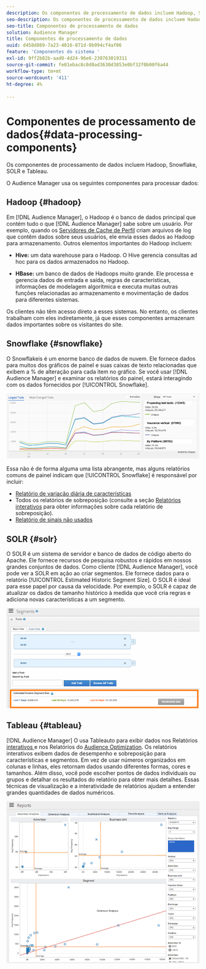 ```yaml
---
description: Os componentes de processamento de dados incluem Hadoop, Snowflake, SOLR e Tableau.
seo-description: Os componentes de processamento de dados incluem Hadoop, Snowflake, SOLR e Tableau.
seo-title: Componentes de processamento de dados
solution: Audience Manager
title: Componentes de processamento de dados
uuid: d458d869-7a23-4016-871d-0b994cf4af06
feature: 'Componentes do sistema '
exl-id: 9ff2b82b-aad0-4d24-96e6-230763019311
source-git-commit: fe01ebac8c0d0ad3630d3853e0bf32f0b00f6a44
workflow-type: tm+mt
source-wordcount: '411'
ht-degree: 4%

---
```


# Componentes de processamento de dados{#data-processing-components}

Os componentes de processamento de dados incluem Hadoop, Snowflake, SOLR e Tableau.

<!-- 

c_comproc.xml

 -->

O Audience Manager usa os seguintes componentes para processar dados:

## Hadoop {#hadoop}

Em [!DNL Audience Manager], o Hadoop é o banco de dados principal que contém tudo o que [!DNL Audience Manager] sabe sobre um usuário. Por exemplo, quando os [Servidores de Cache de Perfil](../../reference/system-components/components-data-collection.md) criam arquivos de log que contêm dados sobre seus usuários, ele envia esses dados ao Hadoop para armazenamento. Outros elementos importantes do Hadoop incluem:

* **Hive:** um data warehouse para o Hadoop. O Hive gerencia consultas ad hoc para os dados armazenados no Hadoop.

* **HBase:** um banco de dados de Hadoops muito grande. Ele processa e gerencia dados de entrada e saída, regras de características, informações de modelagem algorítmica e executa muitas outras funções relacionadas ao armazenamento e movimentação de dados para diferentes sistemas.

Os clientes não têm acesso direto a esses sistemas. No entanto, os clientes trabalham com eles indiretamente, já que esses componentes armazenam dados importantes sobre os visitantes do site.

## Snowflake {#snowflake}

[](https://www.snowflake.net/) O Snowflakeis é um enorme banco de dados de nuvem. Ele fornece dados para muitos dos gráficos de painel e suas caixas de texto relacionadas que exibem a % de alteração para cada item no gráfico. Se você usar [!DNL Audience Manager] e examinar os relatórios do painel, estará interagindo com os dados fornecidos por [!UICONTROL Snowflake].



![](assets/dashboardreport.png)

Essa não é de forma alguma uma lista abrangente, mas alguns relatórios comuns de painel indicam que [!UICONTROL Snowflake] é responsável por incluir:

* [Relatório de variação diária de características](/help/using/reporting/audience-optimization-reports/daily-trait-variation-report.md)
* Todos os relatórios de sobreposição (consulte a seção [Relatórios interativos](/help/using/reporting/dynamic-reports/dynamic-reports.md) para obter informações sobre cada relatório de sobreposição).
* [Relatório de sinais não usados](/help/using/reporting/dynamic-reports/unused-signals.md)

## SOLR {#solr}

O SOLR é um sistema de servidor e banco de dados de código aberto do Apache. Ele fornece recursos de pesquisa robustos e rápidos em nossos grandes conjuntos de dados. Como cliente [!DNL Audience Manager], você pode ver a SOLR em ação ao criar segmentos. Ele fornece dados para o relatório [!UICONTROL Estimated Historic Segment Size]. O SOLR é ideal para esse papel por causa da velocidade. Por exemplo, o SOLR é capaz de atualizar os dados de tamanho histórico à medida que você cria regras e adiciona novas características a um segmento.



![](assets/audsize.png)

## Tableau {#tableau}

[!DNL Audience Manager] O usa  [](https://www.tableausoftware.com/) Tableauto para exibir dados nos Relatórios  [interativos ](../../reporting/dynamic-reports/dynamic-reports.md#interactive-and-overlap-reports) e nos Relatórios do  [Audience Optimization](../../reporting/audience-optimization-reports/audience-optimization-reports.md). Os relatórios interativos exibem dados de desempenho e sobreposição para características e segmentos. Em vez de usar números organizados em colunas e linhas, eles retornam dados usando diferentes formas, cores e tamanhos. Além disso, você pode escolher pontos de dados individuais ou grupos e detalhar os resultados do relatório para obter mais detalhes. Essas técnicas de visualização e a interatividade de relatórios ajudam a entender grandes quantidades de dados numéricos.



![](assets/advertiser_analytics.png)
